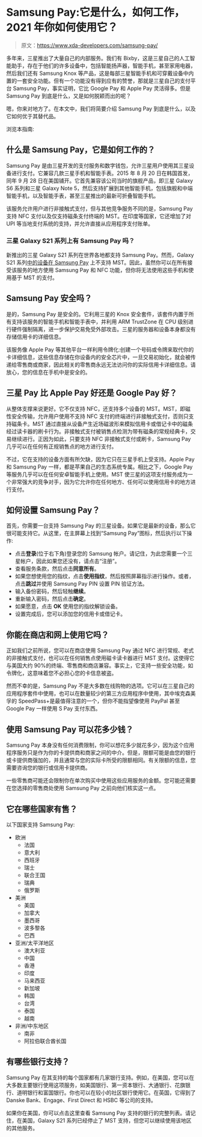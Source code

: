 # Samsung Pay:它是什么，如何工作，2021 年你如何使用它？

> 原文：<https://www.xda-developers.com/samsung-pay/>

多年来，三星推出了大量自己的内部服务。我们有 Bixby，这是三星自己的人工智能助手，存在于他们的许多设备中，包括智能扬声器，智能手机，甚至家用电器，然后我们还有 Samsung Knox 等产品，这是每部三星智能手机和可穿戴设备中内置的一套安全功能。但有一个功能没有得到应有的赞誉，那就是三星自己的支付平台 Samsung Pay，事实证明，它比 Google Pay 和 Apple Pay 灵活得多。但是 Samsung Pay 到底是什么，又是如何脱颖而出的呢？

嗯，你来对地方了。在本文中，我们将简要介绍 Samsung Pay 到底是什么，以及它如何优于其替代品。

浏览本指南:

## 什么是 Samsung Pay，它是如何工作的？

Samsung Pay 是由三星开发的支付服务和数字钱包，允许三星用户使用其三星设备进行支付。它兼容几款三星手机和智能手表。2015 年 8 月 20 日在韩国首发，同年 9 月 28 日在美国铺开。它首先兼容该公司当时的旗舰产品，即三星 Galaxy S6 系列和三星 Galaxy Note 5，然后支持扩展到其他智能手机，包括旗舰和中端智能手机，以及智能手表，甚至三星推出的最新可折叠智能手机。

该服务允许用户进行非接触式支付，但与其他竞争服务不同的是，Samsung Pay 支持 NFC 支付以及仅支持磁条支付终端的 MST。在印度等国家，它还增加了对 UPI 等当地支付系统的支持，并允许直接从应用程序支付账单。

### 三星 Galaxy S21 系列上有 Samsung Pay 吗？

新推出的三星 Galaxy S21 系列在世界各地都支持 Samsung Pay。然而，Galaxy S21 系列[中的设备在 Samsung Pay](https://www.xda-developers.com/samsung-galaxy-s21-mst-samsung-pay/) 上不支持 MST。因此，虽然你可以在所有接受该服务的地方使用 Samsung Pay 和 NFC 功能，但你将无法使用这些手机和使用基于 MST 的支付。

## Samsung Pay 安全吗？

是的，Samsung Pay 是安全的。它利用三星的 Knox 安全套件，该套件内置于所有支持该服务的智能手机和智能手表中，并利用 ARM TrustZone 在 CPU 级别进行硬件强制隔离，进一步保护交易免受外部攻击。三星的服务器和设备本身都没有存储信用卡的详细信息。

该服务像 Apple Pay 等其他平台一样利用令牌化:创建一个号码或令牌来取代你的卡详细信息，这些信息存储在你设备内的安全芯片中，一旦交易初始化，就会被传递给零售商或商家，因此相关的零售商永远无法访问你的实际信用卡详细信息。请放心，您的信息在手机中是安全的。

## 三星 Pay 比 Apple Pay 好还是 Google Pay 好？

从整体支撑来说更好。它不仅支持 NFC，还支持多个设备的 MST。MST，即磁性安全传输，允许用户使用不支持 NFC 支付的终端进行非接触式支付，否则只支持磁条卡。MST 通过直接从设备产生近场磁波形来模拟信用卡或借记卡中的磁条经过读卡器的刷卡行为。非接触式支付被销售点检测为带有磁条的常规经典卡，交易继续进行。正因为如此，只要支持 NFC 非接触式支付或刷卡，Samsung Pay 几乎可以在任何有正规销售点的地方进行支付。

不过，它在支持的设备方面有所欠缺，因为它只在三星手机上受支持。Apple Pay 和 Samsung Pay 一样，都是苹果自己的生态系统专属。相比之下，Google Pay 等服务几乎可以在任何安卓智能手机上使用。MST 使三星的这项支付服务成为一个非常强大的竞争对手，因为它允许你在任何地方、任何可以使用信用卡的地方进行支付。

## 如何设置 Samsung Pay？

首先，你需要一台支持 Samsung Pay 的三星设备。如果它是最新的设备，那么它很可能支持它。从这里，在主屏幕上找到“Samsung Pay”图标，然后执行以下操作:

*   点击**登录**(位于右下角)登录您的 Samsung 帐户。请记住，为此您需要一个三星帐户，因此如果您还没有，请点击“注册”。
*   查看服务条款，然后点击**同意所有**。
*   如果您想使用您的指纹，点击**使用指纹**，然后按照屏幕指示进行操作。或者，点击**跳过**并使用 Samsung Pay PIN 设置 PIN 验证方法。
*   输入备份密码，然后轻触**继续**。
*   重新输入密码，然后点击**确定**。
*   如果愿意，点击 **OK** 使用您的指纹解锁设备。
*   设置完成后，您可以添加您的信用卡或借记卡。

## 你能在商店和网上使用它吗？

正如我们之前所说，您可以在商店使用 Samsung Pay 通过 NFC 进行常规、老式的非接触式支付，也可以在任何销售点使用磁卡读卡器进行 MST 支付。这使得它与美国大约 90%的终端、零售商和商店兼容。事实上，它支持一些安全功能，如令牌化，这意味着您不必担心您的卡信息被盗。

然而不幸的是，Samsung Pay 不是大多数在线购物的选项。它可以在三星自己的应用程序套件中使用，也可以在数量较少的第三方应用程序中使用，其中埃克森美孚的 SpeedPass+是最值得注意的一个，但你不能指望像使用 PayPal 甚至 Google Pay 一样使用 S Pay 支付东西。

## 使用 Samsung Pay 可以花多少钱？

Samsung Pay 本身没有任何消费限制，你可以想花多少就花多少，因为这个应用程序服务只是作为你的卡提供商和商家之间的中介。但是，限额可能是由您的银行或卡提供商强加的，并且通常与您的实际卡所受的限额相同。有关限额的信息，您需要咨询您的银行或信用卡提供商。

一些零售商可能还会限制你在单次购买中使用这些应用服务的金额。您可能还需要在您选择的零售商处使用 Samsung Pay 之前向他们核实这一点。

## 它在哪些国家有售？

以下国家支持 Samsung Pay:

*   欧洲
    *   法国
    *   意大利
    *   西班牙
    *   瑞士
    *   联合王国
    *   瑞典
    *   俄罗斯
*   美洲
    *   美国
    *   加拿大
    *   墨西哥
    *   波多黎各
    *   巴西
*   亚洲/太平洋地区
    *   澳大利亚
    *   中国
    *   香港
    *   印度
    *   马来西亚
    *   新加坡
    *   韩国
    *   台湾
    *   泰国
    *   越南
*   非洲/中东地区
    *   南非
    *   阿拉伯联合酋长国

## 有哪些银行支持？

Samsung Pay 在其支持的每个国家都有几家银行支持。例如，在美国，您可以在大多数主要银行使用这项服务，如美国银行、第一资本银行、大通银行、花旗银行、道明银行和富国银行。你也可以在较小的社区银行使用它。在英国，它得到了 Danske Bank、Engage、First Direct 和 HSBC 等公司的支持。

如果你在美国，你可以点击这里查看 Samsung Pay 支持的银行的完整列表。请记住，在美国，Galaxy S21 系列已经停止了 MST 支持，但您可以继续使用该地区的其他服务。